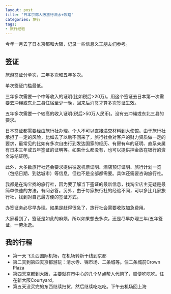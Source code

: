 ```yaml
---
layout: post
title: "日本京都大阪旅行流水+攻略"
categories: 旅行
tags:
- 旅行经验
---
```

今年一月去了日本京都和大阪，记录一些信息义工朋友们参考。

## 签证

旅游签证分单次，三年多次和五年多次。

单次签证门槛最低。

三年多次需要一个中等收入的证明(比如税后>20万)。用这个签证去日本第一次需要去冲绳或东北三县住宿至少一晚，回来后消签才算多次签证生效。

五年多次需要一个较高的收入证明(税后>50万人民币)。没有去冲绳或东北三县的要求。

日本签证都需要经由旅行社办理。个人不可以直接递交材料到大使馆。由于旅行社承担了一定的风险，比如去了以后不回来了，旅行社会对客户的财力资质做一定的要求，最常见的比如有多次自由行到发达国家的经历、有房有车的证明、直系亲属有日本三年或五年签证的证明等。如果什么都没有，也可以提供押金放在银行的资金冻结证明。

此外，大多数旅行社还会要求提供往返机票证明、酒店预订证明、旅行计划一览（包括日期、到达城市）等信息，但也不是全部都需要。具体还需要咨询旅行社。

我都是在淘宝找的旅行社，因为要了解当下签证的最新信息，找淘宝店主无疑是最简单快速的方法，有问必答。另外，由于每家旅行社的经验不同，可以多比几家旅行社，找到对自己最方便的签证方式。

办签证务必尽早办理。如果是赶得很急了，旅行社会需要收取加急费用。

大家看到了，签证是如此的麻烦，所以如果想去多次，还是尽早办理三年/五年签证，一劳永逸。

## 我的行程

- 第一天飞关西国际机场，在机场转新干线到京都
- 第二天到第四天京都游玩：清水寺、锦市场、二条城等。住二条城前Crown Plaza
- 第四天京都到大阪，主要就在市中心的几个Mall帮人代购了，顺便吃吃吃。住在新大阪Courtyard。
- 第五天没买完的东西继续扫货，然后继续吃吃吃。下午去机场回上海

